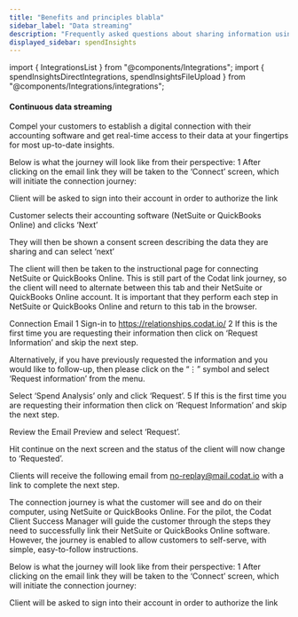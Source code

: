 ```yaml
---
title: "Benefits and principles blabla"
sidebar_label: "Data streaming"
description: "Frequently asked questions about sharing information using Codat"
displayed_sidebar: spendInsights
---
```


import { IntegrationsList } from "@components/Integrations";
import { spendInsightsDirectIntegrations, spendInsightsFileUpload } from "@components/Integrations/integrations";

#### Continuous data streaming

Compel your customers to establish a digital connection with their accounting software and get real-time access to their data at your fingertips for most up-to-date insights.

<IntegrationsList integrations={spendInsightsDirectIntegrations} />


Below is what the journey will look like from their perspective:
1 After clicking on the email link they will be taken to the ‘Connect’ screen,
which will initiate the connection journey:

Client will be asked to sign into their account in order to authorize the link

Customer selects their accounting software (NetSuite or QuickBooks Online)
and clicks ‘Next’

They will then be shown a consent screen describing the data they are
sharing and can select ‘next’

The client will then be taken to the instructional page for connecting NetSuite or QuickBooks
Online. This is still part of the Codat link journey, so the client will need to alternate between
this tab and their NetSuite or QuickBooks Online account. It is important that they perform
each step in NetSuite or QuickBooks Online and return to this tab in the browser. 




Connection Email
1 Sign-in to https://relationships.codat.io/
2 If this is the first time you are requesting their information then click on
‘Request Information’ and skip the next step. 

Alternatively, if you have previously requested the information and you would
like to follow-up, then please click on the “⋮” symbol and select ‘Request
information’ from the menu.

Select ‘Spend Analysis’ only and click ‘Request’.
5 If this is the first time you are requesting their information then click on
‘Request Information’ and skip the next step. 

Review the Email Preview and select ‘Request’.

Hit continue on the next screen and the status of the client will now change
to ‘Requested’.

Clients will receive the following email from no-replay@mail.codat.io with a
link to complete the next step.

The connection journey is what the customer will see and do on their computer,
using NetSuite or QuickBooks Online. For the pilot, the Codat Client Success
Manager will guide the customer through the steps they need to successfully link
their NetSuite or QuickBooks Online software. However, the journey is enabled to
allow customers to self-serve, with simple, easy-to-follow instructions. 

Below is what the journey will look like from their perspective:
1 After clicking on the email link they will be taken to the ‘Connect’ screen,
which will initiate the connection journey:

Client will be asked to sign into their account in order to authorize the link